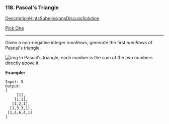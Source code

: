 ### 118. Pascal's Triangle

[Description](https://leetcode.com/problems/pascals-triangle/description/)[Hints](https://leetcode.com/problems/pascals-triangle/hints/)[Submissions](https://leetcode.com/problems/pascals-triangle/submissions/)[Discuss](https://leetcode.com/problems/pascals-triangle/discuss/)[Solution](https://leetcode.com/problems/pascals-triangle/solution/)

[Pick One](https://leetcode.com/problems/random-one-question/)

------

Given a non-negative integer *numRows*, generate the first *numRows* of Pascal's triangle.

![img](https://upload.wikimedia.org/wikipedia/commons/0/0d/PascalTriangleAnimated2.gif)
In Pascal's triangle, each number is the sum of the two numbers directly above it.

**Example:**

```
Input: 5
Output:
[
     [1],
    [1,1],
   [1,2,1],
  [1,3,3,1],
 [1,4,6,4,1]
]
```

 